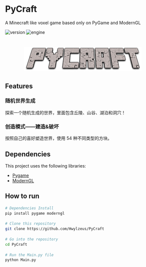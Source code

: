 # PyCraft
A Minecraft like voxel game based only on PyGame and ModernGL

![version](https://img.shields.io/badge/Version-1.0-green)
![engine](https://img.shields.io/badge/Engine-Python-yellow)

<h1 align="center">
<img alt="Logo PyCraft" src="./Images/PyCraft.png">
<br>
</h1>

<!-- <p align="center">
  <img src="./Images/PyCraft.png" />
</p> -->



## Features

### 随机世界生成

探索一个随机生成的世界，里面包含丘陵、山谷、湖泊和洞穴！

### 创造模式——建造&破坏

按照自己的喜好塑造世界，使用 54 种不同类型的方块。

## Dependencies

This project uses the following libraries:

- [Pygame](https://www.pygame.org/news)
- [ModernGL](https://moderngl.readthedocs.io/en/latest/)

## How to run

```bash
# Dependencies Install
pip install pygame moderngl

# Clone this repository
git clone https://github.com/Hwylzeus/PyCraft

# Go into the repository
cd PyCraft

# Run the Main.py file
python Main.py
```